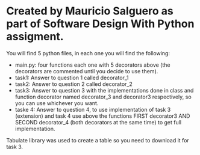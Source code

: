 # Created by Mauricio Salguero as part of Software Design With Python assigment.

You will find 5 python files, in each one you will find the following:

- main.py: four functions each one with 5 decorators above (the decorators are commented until you decide to use them).
- task1: Answer to question 1 called decorator_1
- task2: Answer to question 2 called decorator_2
- task3: Answer to question 3 with the implementations done in class and function decorator named decorator_3 and decorator3 respectively, so you can use whichever you want.
- taske 4: Answer to question 4, to use implementation of task 3 (extension) and task 4 use above the functions FIRST decorator3 AND SECOND decorator_4 (both decorators at the same time) to get full implementation.


Tabulate library was used to create a table so you need to download it for task 3.

